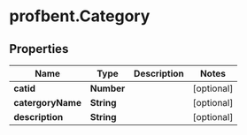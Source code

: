 # profbent.Category

## Properties
Name | Type | Description | Notes
------------ | ------------- | ------------- | -------------
**catid** | **Number** |  | [optional] 
**catergoryName** | **String** |  | [optional] 
**description** | **String** |  | [optional] 
